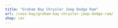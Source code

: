 ```yaml
---
title: "Graham Bay Chrysler Jeep Dodge Ram"
url: /coos-bay/graham-bay-chrysler-jeep-dodge-ram/
shop: car
---
```

